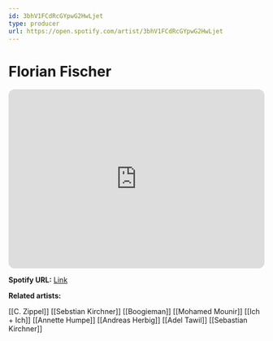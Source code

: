 ```yaml
---
id: 3bhV1FCdRcGYpwG2HwLjet
type: producer
url: https://open.spotify.com/artist/3bhV1FCdRcGYpwG2HwLjet
---
```

# Florian Fischer

<iframe style="border-radius:12px" src="https://open.spotify.com/embed/artist/3bhV1FCdRcGYpwG2HwLjet" width="100%" height="352" frameBorder="0" allowfullscreen="" allow="autoplay; clipboard-write; encrypted-media; fullscreen; picture-in-picture" loading="lazy"></iframe>

**Spotify URL:** [Link](https://open.spotify.com/artist/3bhV1FCdRcGYpwG2HwLjet)

**Related artists:**

[[C. Zippel]]
[[Sebstian Kirchner]]
[[Boogieman]]
[[Mohamed Mounir]]
[[Ich + Ich]]
[[Annette Humpe]]
[[Andreas Herbig]]
[[Adel Tawil]]
[[Sebastian Kirchner]]
